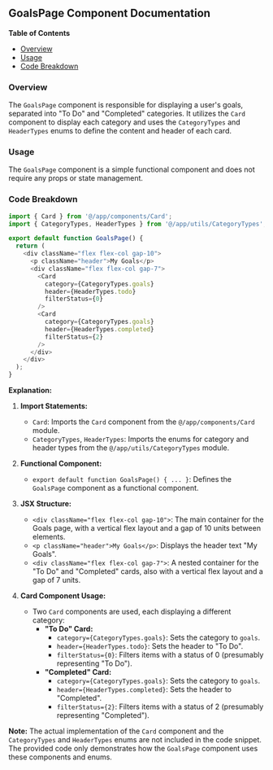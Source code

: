 ## GoalsPage Component Documentation

**Table of Contents**

* [Overview](#overview)
* [Usage](#usage)
* [Code Breakdown](#code-breakdown)

### Overview

The `GoalsPage` component is responsible for displaying a user's goals, separated into "To Do" and "Completed" categories. It utilizes the `Card` component to display each category and uses the `CategoryTypes` and `HeaderTypes` enums to define the content and header of each card.

### Usage

The `GoalsPage` component is a simple functional component and does not require any props or state management. 

### Code Breakdown

```javascript
import { Card } from '@/app/components/Card';
import { CategoryTypes, HeaderTypes } from '@/app/utils/CategoryTypes';

export default function GoalsPage() {
  return (
    <div className="flex flex-col gap-10">
      <p className="header">My Goals</p>
      <div className="flex flex-col gap-7">
        <Card
          category={CategoryTypes.goals}
          header={HeaderTypes.todo}
          filterStatus={0}
        />
        <Card
          category={CategoryTypes.goals}
          header={HeaderTypes.completed}
          filterStatus={2}
        />
      </div>
    </div>
  );
}
```

**Explanation:**

1. **Import Statements:**
   * `Card`: Imports the `Card` component from the `@/app/components/Card` module.
   * `CategoryTypes`, `HeaderTypes`: Imports the enums for category and header types from the `@/app/utils/CategoryTypes` module.

2. **Functional Component:**
   * `export default function GoalsPage() { ... }`: Defines the `GoalsPage` component as a functional component.

3. **JSX Structure:**
   * `<div className="flex flex-col gap-10">`: The main container for the Goals page, with a vertical flex layout and a gap of 10 units between elements.
   * `<p className="header">My Goals</p>`: Displays the header text "My Goals".
   * `<div className="flex flex-col gap-7">`: A nested container for the "To Do" and "Completed" cards, also with a vertical flex layout and a gap of 7 units.

4. **Card Component Usage:**
   * Two `Card` components are used, each displaying a different category:
     * **"To Do" Card:**
       * `category={CategoryTypes.goals}`: Sets the category to `goals`.
       * `header={HeaderTypes.todo}`: Sets the header to "To Do".
       * `filterStatus={0}`: Filters items with a status of 0 (presumably representing "To Do").
     * **"Completed" Card:**
       * `category={CategoryTypes.goals}`: Sets the category to `goals`.
       * `header={HeaderTypes.completed}`: Sets the header to "Completed".
       * `filterStatus={2}`: Filters items with a status of 2 (presumably representing "Completed").

**Note:** The actual implementation of the `Card` component and the `CategoryTypes` and `HeaderTypes` enums are not included in the code snippet. The provided code only demonstrates how the `GoalsPage` component uses these components and enums. 
